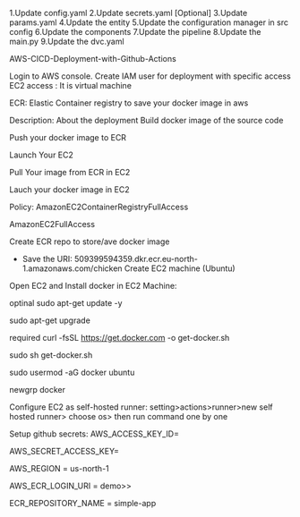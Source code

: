 1.Update config.yaml 2.Update secrets.yaml [Optional] 3.Update params.yaml 4.Update the entity 5.Update the configuration manager in src config 6.Update the components 7.Update the pipeline 8.Update the main.py 9.Update the dvc.yaml

AWS-CICD-Deployment-with-Github-Actions

Login to AWS console.
Create IAM user for deployment
with specific access
EC2 access : It is virtual machine

ECR: Elastic Container registry to save your docker image in aws

Description: About the deployment
Build docker image of the source code

Push your docker image to ECR

Launch Your EC2

Pull Your image from ECR in EC2

Lauch your docker image in EC2

Policy:
AmazonEC2ContainerRegistryFullAccess

AmazonEC2FullAccess

Create ECR repo to store/ave docker image
- Save the URI: 509399594359.dkr.ecr.eu-north-1.amazonaws.com/chicken
Create EC2 machine (Ubuntu)

Open EC2 and Install docker in EC2 Machine:

optinal
sudo apt-get update -y

sudo apt-get upgrade

required
curl -fsSL https://get.docker.com -o get-docker.sh

sudo sh get-docker.sh

sudo usermod -aG docker ubuntu

newgrp docker

Configure EC2 as self-hosted runner:
setting>actions>runner>new self hosted runner> choose os> then run command one by one

Setup github secrets:
AWS_ACCESS_KEY_ID=

AWS_SECRET_ACCESS_KEY=

AWS_REGION = us-north-1

AWS_ECR_LOGIN_URI = demo>>

ECR_REPOSITORY_NAME = simple-app